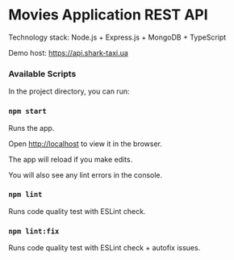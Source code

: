 # Movies Application REST API

Technology stack: Node.js + Express.js + MongoDB + TypeScript

Demo host: https://api.shark-taxi.ua

### Available Scripts

In the project directory, you can run:

### `npm start`

Runs the app.

Open [http://localhost](http://localhost) to view it in the browser.

The app will reload if you make edits.

You will also see any lint errors in the console.

### `npm lint`

Runs code quality test with ESLint check.

### `npm lint:fix`

Runs code quality test with ESLint check + autofix issues.




